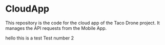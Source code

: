 # CloudApp
This repository is the code for the cloud app of the Taco Drone project. It manages the API requests from the Mobile App.

hello this is a test
Test number 2